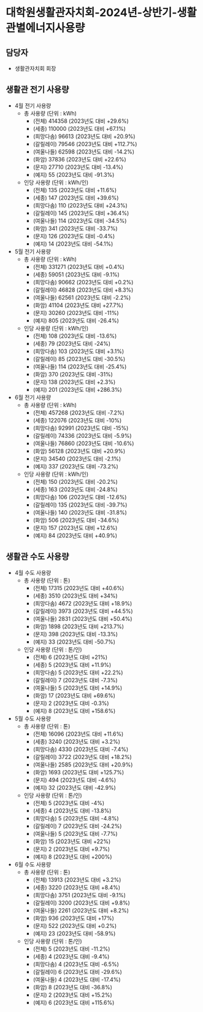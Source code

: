 대학원생활관자치회-2024년-상반기-생활관별에너지사용량
===

## 담당자
- 생활관자치회 회장 

## 생활관 전기 사용량
- 4월 전기 사용량
  - 총 사용량 (단위 : kWh)
    - (전체) 414358 (2023년도 대비 +29.6%)
    - (세종) 110000 (2023년도 대비 +67.1%)
    - (희망다솜) 96613 (2023년도 대비 +20.9%)
    - (갈릴레이) 79546 (2023년도 대비 +112.7%)
    - (여울나들) 62598 (2023년도 대비 -14.2%)
    - (화암) 37836 (2023년도 대비 +22.6%)
    - (문지) 27710 (2023년도 대비 -13.4%)
    - (예지) 55 (2023년도 대비 -91.3%)
  - 인당 사용량 (단위 : kWh/인)
    - (전체) 135 (2023년도 대비 +11.6%)
    - (세종) 147 (2023년도 대비 +39.6%)
    - (희망다솜) 110 (2023년도 대비 +24.3%)
    - (갈릴레이) 145 (2023년도 대비 +36.4%)
    - (여울나들) 114 (2023년도 대비 -34.5%)
    - (화암) 341 (2023년도 대비 -33.7%)
    - (문지) 126 (2023년도 대비 -0.4%)
    - (예지) 14 (2023년도 대비 -54.1%)
- 5월 전기 사용량
  - 총 사용량 (단위 : kWh)
    - (전체) 331271 (2023년도 대비 +0.4%)
    - (세종) 59051 (2023년도 대비 -9.1%)
    - (희망다솜) 90662 (2023년도 대비 +0.2%)
    - (갈릴레이) 46828 (2023년도 대비 +8.3%)
    - (여울나들) 62561 (2023년도 대비 -2.2%)
    - (화암) 41104 (2023년도 대비 +27.7%)
    - (문지) 30260 (2023년도 대비 -11%)
    - (예지) 805 (2023년도 대비 -26.4%)
  - 인당 사용량 (단위 : kWh/인)
    - (전체) 108 (2023년도 대비 -13.6%)
    - (세종) 79 (2023년도 대비 -24%)
    - (희망다솜) 103 (2023년도 대비 +3.1%)
    - (갈릴레이) 85 (2023년도 대비 -30.5%)
    - (여울나들) 114 (2023년도 대비 -25.4%)
    - (화암) 370 (2023년도 대비 -31%)
    - (문지) 138 (2023년도 대비 +2.3%)
    - (예지) 201 (2023년도 대비 +286.3%)
- 6월 전기 사용량
  - 총 사용량 (단위 : kWh)
    - (전체) 457268 (2023년도 대비 -7.2%)
    - (세종) 122076 (2023년도 대비 -10%)
    - (희망다솜) 92991 (2023년도 대비 -15%)
    - (갈릴레이) 74336 (2023년도 대비 -5.9%)
    - (여울나들) 76860 (2023년도 대비 -10.6%)
    - (화암) 56128 (2023년도 대비 +20.9%)
    - (문지) 34540 (2023년도 대비 -2.1%)
    - (예지) 337 (2023년도 대비 -73.2%)
  - 인당 사용량 (단위 : kWh/인)
    - (전체) 150 (2023년도 대비 -20.2%)
    - (세종) 163 (2023년도 대비 -24.8%)
    - (희망다솜) 106 (2023년도 대비 -12.6%)
    - (갈릴레이) 135 (2023년도 대비 -39.7%)
    - (여울나들) 140 (2023년도 대비 -31.8%)
    - (화암) 506 (2023년도 대비 -34.6%)
    - (문지) 157 (2023년도 대비 +12.6%)
    - (예지) 84 (2023년도 대비 +40.9%)

## 생활관 수도 사용량
- 4월 수도 사용량
  - 총 사용량 (단위 : 톤)
    - (전체) 17315 (2023년도 대비 +40.6%)
    - (세종) 3510 (2023년도 대비 +34%)
    - (희망다솜) 4672 (2023년도 대비 +18.9%)
    - (갈릴레이) 3973 (2023년도 대비 +44.5%)
    - (여울나들) 2831 (2023년도 대비 +50.4%)
    - (화암) 1898 (2023년도 대비 +213.7%)
    - (문지) 398 (2023년도 대비 -13.3%)
    - (예지) 33 (2023년도 대비 -50.7%)
  - 인당 사용량 (단위 : 톤/인)
    - (전체) 6 (2023년도 대비 +21%)
    - (세종) 5 (2023년도 대비 +11.9%)
    - (희망다솜) 5 (2023년도 대비 +22.2%)
    - (갈릴레이) 7 (2023년도 대비 -7.3%)
    - (여울나들) 5 (2023년도 대비 +14.9%)
    - (화암) 17 (2023년도 대비 +69.6%)
    - (문지) 2 (2023년도 대비 -0.3%)
    - (예지) 8 (2023년도 대비 +158.6%)
- 5월 수도 사용량
  - 총 사용량 (단위 : 톤)
    - (전체) 16096 (2023년도 대비 +11.6%)
    - (세종) 3240 (2023년도 대비 +3.2%)
    - (희망다솜) 4330 (2023년도 대비 -7.4%)
    - (갈릴레이) 3722 (2023년도 대비 +18.2%)
    - (여울나들) 2585 (2023년도 대비 +20.9%)
    - (화암) 1693 (2023년도 대비 +125.7%)
    - (문지) 494 (2023년도 대비 -4.6%)
    - (예지) 32 (2023년도 대비 -42.9%)
  - 인당 사용량 (단위 : 톤/인)
    - (전체) 5 (2023년도 대비 -4%)
    - (세종) 4 (2023년도 대비 -13.8%)
    - (희망다솜) 5 (2023년도 대비 -4.8%)
    - (갈릴레이) 7 (2023년도 대비 -24.2%)
    - (여울나들) 5 (2023년도 대비 -7.7%)
    - (화암) 15 (2023년도 대비 +22%)
    - (문지) 2 (2023년도 대비 +9.7%)
    - (예지) 8 (2023년도 대비 +200%)
- 6월 수도 사용량
  - 총 사용량 (단위 : 톤)
    - (전체) 13913 (2023년도 대비 +3.2%)
    - (세종) 3220 (2023년도 대비 +8.4%)
    - (희망다솜) 3751 (2023년도 대비 -9.1%)
    - (갈릴레이) 3200 (2023년도 대비 +9.8%)
    - (여울나들) 2261 (2023년도 대비 +8.2%)
    - (화암) 936 (2023년도 대비 +17%)
    - (문지) 522 (2023년도 대비 +0.2%)
    - (예지) 23 (2023년도 대비 -58.9%)
  - 인당 사용량 (단위 : 톤/인)
    - (전체) 5 (2023년도 대비 -11.2%)
    - (세종) 4 (2023년도 대비 -9.4%)
    - (희망다솜) 4 (2023년도 대비 -6.5%)
    - (갈릴레이) 6 (2023년도 대비 -29.6%)
    - (여울나들) 4 (2023년도 대비 -17.4%)
    - (화암) 8 (2023년도 대비 -36.8%)
    - (문지) 2 (2023년도 대비 +15.2%)
    - (예지) 6 (2023년도 대비 +115.6%)
